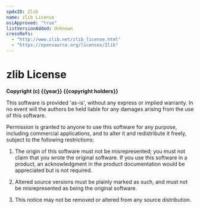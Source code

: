 ```yaml
---
spdxID: Zlib
name: zlib License
osiApproved: "true"
listVersionAdded: Unknown
crossRefs: 
  - "http://www.zlib.net/zlib_license.html"
  - "https://opensource.org/licenses/Zlib"
---
```


# zlib License

**Copyright (c) {{year}} {{copyright holders}}**

This software is provided 'as-is', without any express or implied warranty. In no event will the authors be held liable for any damages arising from the use of this software.

Permission is granted to anyone to use this software for any purpose, including commercial applications, and to alter it and redistribute it freely, subject to the following restrictions:

1. The origin of this software must not be misrepresented; you must not claim that you wrote the original software. If you use this software in a product, an acknowledgment in the product documentation would be appreciated but is not required.

2. Altered source versions must be plainly marked as such, and must not be misrepresented as being the original software.

3. This notice may not be removed or altered from any source distribution.
